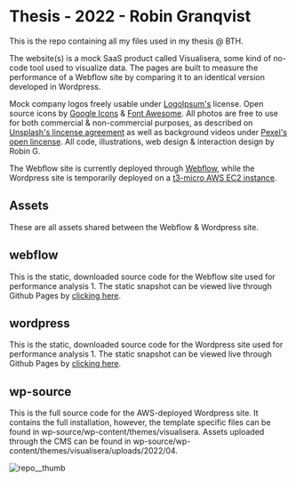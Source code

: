 # Thesis - 2022 - Robin Granqvist

This is the repo containing all my files used in my thesis @ BTH.

The website(s) is a mock SaaS product called Visualisera, some kind of no-code tool used to visualize data. The pages are built to measure the performance of a Webflow site by comparing it to an identical version developed in Wordpress.

Mock company logos freely usable under [LogoIpsum's](https://logoipsum.com/) license. Open source icons by [Google Icons](https://fonts.google.com/icons) & [Font Awesome](https://fontawesome.com/v4/license). All photos are free to use for both commercial & non-commercial purposes, as described on [Unsplash's lincense agreement](https://unsplash.com/license) as well as background videos under [Pexel's open lincense](https://www.pexels.com/sv-se/license). All code, illustrations, web design & interaction design by Robin G.

The Webflow site is currently deployed through [Webflow](https://performance-test-webflow-robin-g.webflow.io/), while the Wordpress site is temporarily deployed on a [t3-micro AWS EC2 instance](http://13.53.139.156/).

## Assets

These are all assets shared between the Webflow & Wordpress site.

## webflow

This is the static, downloaded source code for the Webflow site used for performance analysis 1. The static snapshot can be viewed live through Github Pages by [clicking here](https://robingranqvist.github.io/thesis/webflow/performance-test-webflow-robin-g.webflow.io).

## wordpress

This is the static, downloaded source code for the Wordpress site used for performance analysis 1. The static snapshot can be viewed live through Github Pages by [clicking here](https://robingranqvist.github.io/thesis/wordpress/13.53.139.156).

## wp-source

This is the full source code for the AWS-deployed Wordpress site. It contains the full installation, however, the template specific files can be found in wp-source/wp-content/themes/visualisera. Assets uploaded through the CMS can be found in wp-source/wp-content/themes/visualisera/uploads/2022/04.

![repo__thumb](https://user-images.githubusercontent.com/54509721/166127326-3ce75a36-45a9-41a1-bbd6-d7c49b0e25f3.png)
